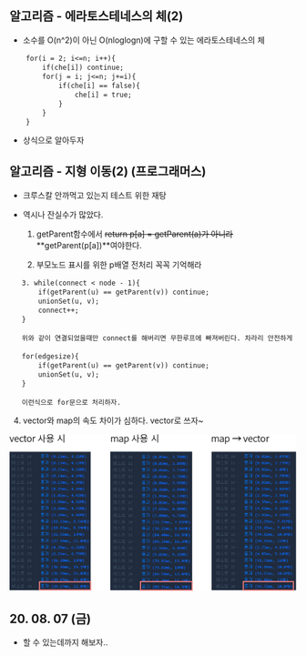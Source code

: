 ## 알고리즘 - 에라토스테네스의 체(2)

 - 소수를 O(n^2)이 아닌 O(nloglogn)에 구할 수 있는 에라토스테네스의 체

```
    for(i = 2; i<=n; i++){
        if(che[i]) continue;
        for(j = i; j<=n; j+=i){
            if(che[i] == false){
                che[i] = true;
            }
        }
    }
```
  - 상식으로 알아두자

## 알고리즘 - 지형 이동(2) (프로그래머스)

 - 크루스칼 안까먹고 있는지 테스트 위한 재탕

 - 역시나 잔실수가 많았다.

   1. getParent함수에서 ~~return p[a] = getParent(a)가 아니라~~ **getParent(p[a])**여야한다.

   2. 부모노드 표시를 위한 p배열 전처리 꼭꼭 기억해라

```
   3. while(connect < node - 1){
       if(getParent(u) == getParent(v)) continue;
       unionSet(u, v);
       connect++;
   }

   위와 같이 연결되었을때만 connect를 해버리면 무한루프에 빠져버린다. 차라리 안전하게

   for(edgesize){
       if(getParent(u) == getParent(v)) continue;
       unionSet(u, v);
   }
   
   이런식으로 for문으로 처리하자.

```
   4. vector와 map의 속도 차이가 심하다. vector로 쓰자~

   ![Alt text](./img/img_200807.png)

   

## 20. 08. 07 (금)

 - 할 수 있는데까지 해보자..